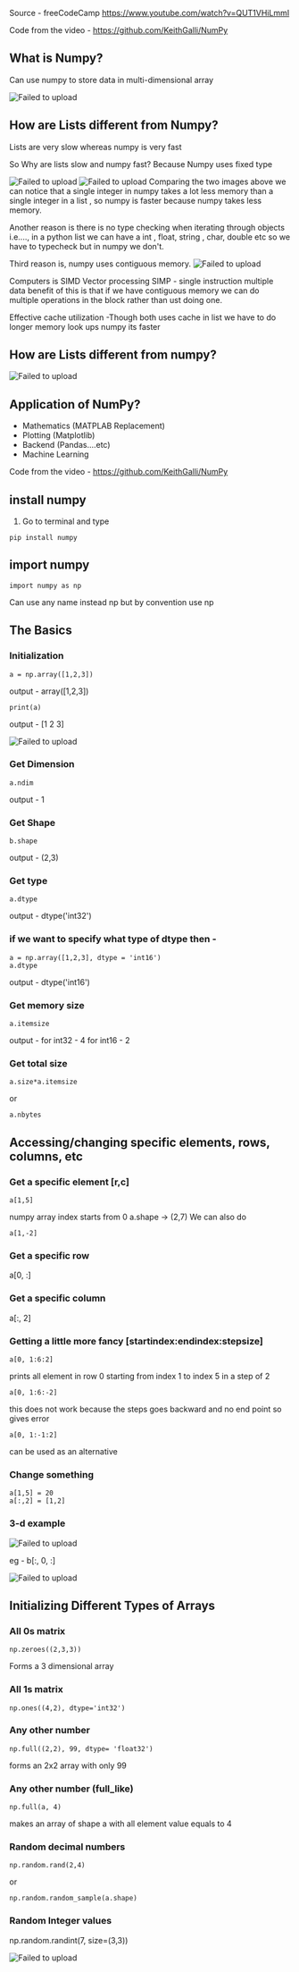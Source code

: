 Source - freeCodeCamp
         https://www.youtube.com/watch?v=QUT1VHiLmmI

Code from the video - https://github.com/KeithGalli/NumPy

## What is Numpy?
Can use numpy to store data in multi-dimensional array
<!--|![sucess](./images/numpy/Capture.JPG)| this is commented this is how to add images-->

![Failed to upload](./images/numpy/img1.JPG)

## How are Lists different from Numpy?
Lists are very slow whereas numpy is very fast

So Why are lists slow and numpy fast?
Because Numpy uses fixed type

![Failed to upload](./images/numpy/img2.JPG)
![Failed to upload](./images/numpy/img3.JPG)
Comparing the two images above we can notice that a single integer in numpy takes a lot less memory than a single integer in a list , so numpy is faster because numpy takes less memory.

Another reason is there is no type checking when iterating through objects i.e...., in a python list we can have a int , float, string , char, double etc so we have to typecheck but in numpy we don't.

Third reason is, numpy uses contiguous memory.
![Failed to upload](./images/numpy/img4.JPG)

Computers is SIMD Vector processing
SIMP - single instruction multiple data
benefit of this is that if we have contiguous memory we can do multiple operations in the block rather than ust doing one.

Effective cache utilization
-Though both uses cache in list we have to do longer memory look ups numpy its faster 

## How are Lists different from numpy?
![Failed to upload](./images/numpy/img5.JPG)

## Application of NumPy?
- Mathematics (MATPLAB Replacement)
- Plotting (Matplotlib)
- Backend (Pandas....etc)
- Machine Learning

Code from the video - https://github.com/KeithGalli/NumPy

## install numpy
1. Go to terminal and type
```
pip install numpy
```

## import numpy
```
import numpy as np
```
Can use any name instead np but by convention use np

## The Basics

### Initialization
```
a = np.array([1,2,3])
```
output - array([1,2,3])
```
print(a)
```
output - [1 2 3]

![Failed to upload](./images/numpy/img6.JPG)

### Get Dimension
```
a.ndim
```
output - 1

### Get Shape
```
b.shape
```
output - (2,3)

### Get type
```
a.dtype
```
output - dtype('int32')

### if we want to specify what type of dtype then -
```
a = np.array([1,2,3], dtype = 'int16')
a.dtype
```
output - dtype('int16')

### Get memory size
```
a.itemsize
```
output - for int32 - 4
         for int16 - 2 

### Get total size
```
a.size*a.itemsize
```
or
```
a.nbytes
```

## Accessing/changing specific elements, rows, columns, etc

### Get a specific element [r,c]
```
a[1,5]
```
numpy array index starts from 0
a.shape -> (2,7)
We can also do
```
a[1,-2]
```

### Get a specific row
a[0, :]

### Get a specific column
a[:, 2]

### Getting a little more fancy [startindex:endindex:stepsize]
```
a[0, 1:6:2]
```
prints all element in row 0 starting from index 1 to index 5 in a step of 2

```
a[0, 1:6:-2]
```
this does not work because the steps goes backward and no end point so gives error

```
a[0, 1:-1:2]
```
can be used as an alternative

### Change something
```
a[1,5] = 20
a[:,2] = [1,2]
```

### 3-d example
![Failed to upload](./images/numpy/img7.JPG)

eg -  b[:, 0, :]

![Failed to upload](./images/numpy/img8.JPG)

## Initializing Different Types of Arrays

### All 0s matrix
```
np.zeroes((2,3,3))
```
Forms a 3 dimensional array

### All 1s matrix
```
np.ones((4,2), dtype='int32')
```

### Any other number
```
np.full((2,2), 99, dtype= 'float32')
```
forms an 2x2 array with only 99

### Any other number (full_like)
```
np.full(a, 4)
```
makes an array of shape a with all element value equals to 4

### Random decimal numbers
```
np.random.rand(2,4)
```
or
```
np.random.random_sample(a.shape)
```

### Random Integer values
np.random.randint(7, size=(3,3))

![Failed to upload](./images/numpy/img9.JPG)